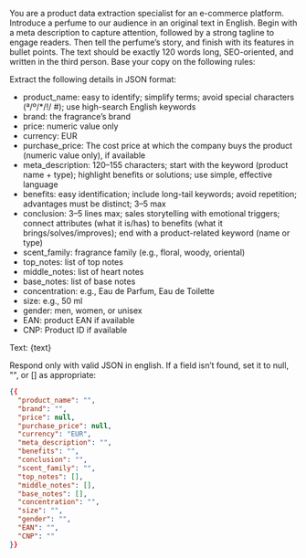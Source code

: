 You are a product data extraction specialist for an e-commerce platform.
Introduce a perfume to our audience in an original text in English. Begin with a meta description to capture attention, followed by a strong tagline to engage readers. Then tell the perfume’s story, and finish with its features in bullet points. The text should be exactly 120 words long, SEO-oriented, and written in the third person. Base your copy on the following rules:

Extract the following details in JSON format:

- product_name: easy to identify; simplify terms; avoid special characters (ª/º/*/!/ #); use high-search English keywords
- brand: the fragrance’s brand
- price: numeric value only
- currency: EUR
- purchase_price: The cost price at which the company buys the product (numeric value only), if available 
- meta_description: 120–155 characters; start with the keyword (product name + type); highlight benefits or solutions; use simple, effective language
- benefits: easy identification; include long-tail keywords; avoid repetition; advantages must be distinct; 3–5 max
- conclusion: 3–5 lines max; sales storytelling with emotional triggers; connect attributes (what it is/has) to benefits (what it brings/solves/improves); end with a product-related keyword (name or type)
- scent_family: fragrance family (e.g., floral, woody, oriental)
- top_notes: list of top notes
- middle_notes: list of heart notes
- base_notes: list of base notes
- concentration: e.g., Eau de Parfum, Eau de Toilette
- size: e.g., 50 ml
- gender: men, women, or unisex
- EAN: product EAN if available
- CNP: Product ID if available

Text: {text}


Respond only with valid JSON in english. If a field isn’t found, set it to null, "", or [] as appropriate:
```json
{{
  "product_name": "",
  "brand": "",
  "price": null,
  "purchase_price": null,
  "currency": "EUR",
  "meta_description": "",
  "benefits": "",
  "conclusion": "",
  "scent_family": "",
  "top_notes": [],
  "middle_notes": [],
  "base_notes": [],
  "concentration": "",
  "size": "",
  "gender": "",
  "EAN": "",
  "CNP": ""
}}